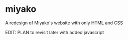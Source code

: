 # miyako
A redesign of Miyako's website with only HTML and CSS

EDIT: PLAN to revisit later with added javascript
